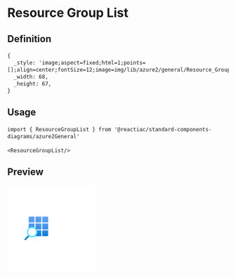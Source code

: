 # Resource Group List

## Definition

```
{
  _style: 'image;aspect=fixed;html=1;points=[];align=center;fontSize=12;image=img/lib/azure2/general/Resource_Group_List.svg;strokeColor=none;',
  _width: 68,
  _height: 67,
}
```

## Usage

```
import { ResourceGroupList } from '@reactiac/standard-components-diagrams/azure2General'

<ResourceGroupList/>
```

## Preview

<img src="./resource-group-list.png" width="200"/>
